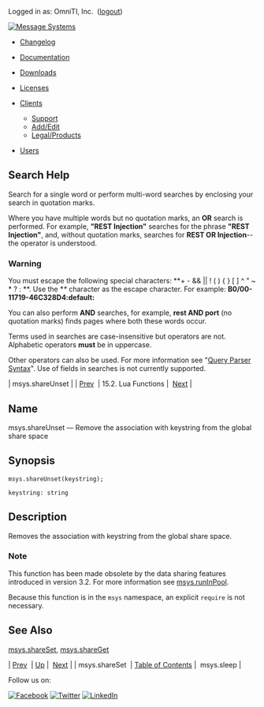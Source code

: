 Logged in as: OmniTI, Inc.  ([logout](https://support.messagesystems.com/logout.php))

[![Message Systems](https://support.messagesystems.com/images/ms-white205.png)](https://support.messagesystems.com/start.php) 

*   [Changelog](https://support.messagesystems.com/start.php?show=changelog)
*   [Documentation](https://support.messagesystems.com/docs/)
*   [Downloads](https://support.messagesystems.com/start.php)

*   [Licenses](https://support.messagesystems.com/license_summary.php)
*   <a href="">Clients</a>
    *   [Support](https://support.messagesystems.com/cs.php)
    *   [Add/Edit](https://support.messagesystems.com/edit_client.php)
    *   [Legal/Products](https://support.messagesystems.com/edit_products.php)
*   [Users](https://support.messagesystems.com/edit_customer.php)

## Search Help

Search for a single word or perform multi-word searches by enclosing your search in quotation marks.

Where you have multiple words but no quotation marks, an **OR** search is performed. For example, **"REST Injection"** searches for the phrase **"REST Injection"**, and, without quotation marks, searches for **REST OR Injection**--the operator is understood.

### Warning

You must escape the following special characters: **+ - && || ! ( ) { } [ ] ^ " ~ * ? : \**. Use the **\** character as the escape character. For example: **B0/00-11719-46C328D4\:default\:**

You can also perform **AND** searches, for example, **rest AND port** (no quotation marks) finds pages where both these words occur.

Terms used in searches are case-insensitive but operators are not. Alphabetic operators **must** be in uppercase.

Other operators can also be used. For more information see "[Query Parser Syntax](https://lucene.apache.org/core/old_versioned_docs/versions/3_0_0/queryparsersyntax.html)". Use of fields in searches is not currently supported.

| msys.shareUnset |
| [Prev](lua.ref.msys.shareSet.php)  | 15.2. Lua Functions |  [Next](lua.ref.msys.sleep.php) |

<a name="lua.ref.msys.shareUnset"></a>
## Name

msys.shareUnset — Remove the association with keystring from the global share space

<a name="idp24761952"></a>
## Synopsis

`msys.shareUnset(keystring);`

`keystring: string`<a name="idp24764640"></a>
## Description

Removes the association with keystring from the global share space.

### Note

This function has been made obsolete by the data sharing features introduced in version 3.2\. For more information see [msys.runInPool](lua.ref.msys.runinpool.php "msys.runInPool").

Because this function is in the `msys` namespace, an explicit `require` is not necessary.

<a name="idp24769136"></a>
## See Also

[msys.shareSet](lua.ref.msys.shareSet.php "msys.shareSet"), [msys.shareGet](lua.ref.msys.shareGet.php "msys.shareGet")

| [Prev](lua.ref.msys.shareSet.php)  | [Up](lua.function.details.php) |  [Next](lua.ref.msys.sleep.php) |
| msys.shareSet  | [Table of Contents](index.php) |  msys.sleep |

Follow us on:

[![Facebook](https://support.messagesystems.com/images/icon-facebook.png)](http://www.facebook.com/messagesystems) [![Twitter](https://support.messagesystems.com/images/icon-twitter.png)](http://twitter.com/#!/MessageSystems) [![LinkedIn](https://support.messagesystems.com/images/icon-linkedin.png)](http://www.linkedin.com/company/message-systems)